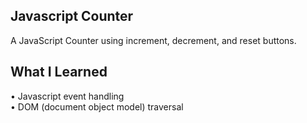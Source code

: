 Javascript Counter
-----------------------
A JavaScript Counter using increment, decrement, and reset buttons. 

What I Learned
---------------------------
• Javascript event handling  
• DOM (document object model) traversal
